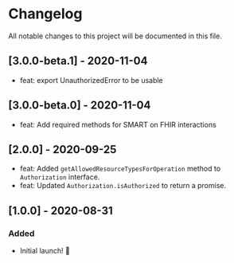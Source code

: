 # Changelog

All notable changes to this project will be documented in this file.

## [3.0.0-beta.1] - 2020-11-04

- feat: export UnauthorizedError to be usable

## [3.0.0-beta.0] - 2020-11-04

- feat: Add required methods for SMART on FHIR interactions

## [2.0.0] - 2020-09-25

- feat: Added `getAllowedResourceTypesForOperation` method to `Authorization` interface.
- feat: Updated `Authorization.isAuthorized` to return a promise.

## [1.0.0] - 2020-08-31

### Added

- Initial launch! :rocket:
